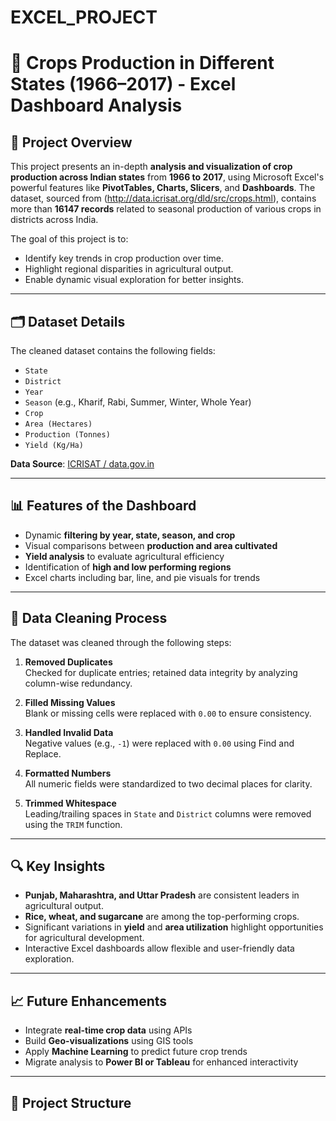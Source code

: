 # EXCEL_PROJECT

# 🌾 Crops Production in Different States (1966–2017) - Excel Dashboard Analysis

## 📌 Project Overview

This project presents an in-depth **analysis and visualization of crop production across Indian states** from **1966 to 2017**, using Microsoft Excel's powerful features like **PivotTables, Charts, Slicers**, and **Dashboards**. The dataset, sourced from (http://data.icrisat.org/dld/src/crops.html), contains more than **16147 records** related to seasonal production of various crops in districts across India.

The goal of this project is to:
- Identify key trends in crop production over time.
- Highlight regional disparities in agricultural output.
- Enable dynamic visual exploration for better insights.

---

## 🗂️ Dataset Details

The cleaned dataset contains the following fields:
- `State`
- `District`
- `Year`
- `Season` (e.g., Kharif, Rabi, Summer, Winter, Whole Year)
- `Crop`
- `Area (Hectares)`
- `Production (Tonnes)`
- `Yield (Kg/Ha)`

**Data Source**: [ICRISAT / data.gov.in](https://data.gov.in)

---

## 📊 Features of the Dashboard

- Dynamic **filtering by year, state, season, and crop**
- Visual comparisons between **production and area cultivated**
- **Yield analysis** to evaluate agricultural efficiency
- Identification of **high and low performing regions**
- Excel charts including bar, line, and pie visuals for trends

---

## 🧹 Data Cleaning Process

The dataset was cleaned through the following steps:

1. **Removed Duplicates**  
   Checked for duplicate entries; retained data integrity by analyzing column-wise redundancy.

2. **Filled Missing Values**  
   Blank or missing cells were replaced with `0.00` to ensure consistency.

3. **Handled Invalid Data**  
   Negative values (e.g., `-1`) were replaced with `0.00` using Find and Replace.

4. **Formatted Numbers**  
   All numeric fields were standardized to two decimal places for clarity.

5. **Trimmed Whitespace**  
   Leading/trailing spaces in `State` and `District` columns were removed using the `TRIM` function.

---

## 🔍 Key Insights

- **Punjab, Maharashtra, and Uttar Pradesh** are consistent leaders in agricultural output.
- **Rice, wheat, and sugarcane** are among the top-performing crops.
- Significant variations in **yield** and **area utilization** highlight opportunities for agricultural development.
- Interactive Excel dashboards allow flexible and user-friendly data exploration.

---

## 📈 Future Enhancements

- Integrate **real-time crop data** using APIs
- Build **Geo-visualizations** using GIS tools
- Apply **Machine Learning** to predict future crop trends
- Migrate analysis to **Power BI or Tableau** for enhanced interactivity

---

## 📁 Project Structure


